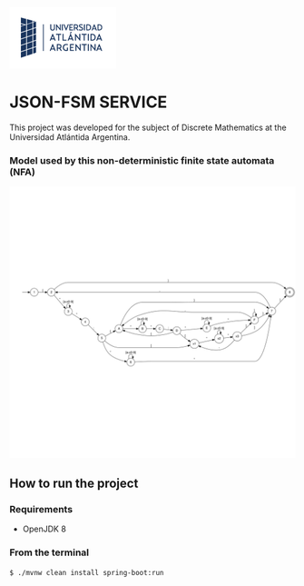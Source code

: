 ![logo](docs/logo.png)

# JSON-FSM SERVICE

This project was developed for the subject of Discrete Mathematics at the Universidad Atlántida Argentina.

### Model used by this non-deterministic finite state automata (NFA)

![transitions](docs/transitions.svg)

## How to run the project

### Requirements
- OpenJDK 8

### From the terminal

```shell
$ ./mvnw clean install spring-boot:run
```
